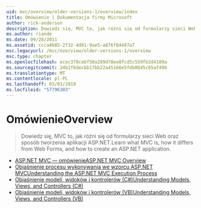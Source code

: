 ```yaml
---
uid: mvc/overview/older-versions-1/overview/index
title: Omówienie | Dokumentacja firmy Microsoft
author: rick-anderson
description: Dowiedz się, MVC to, jak różni się od formularzy sieci Web oraz sposób tworzenia aplikacji ASP.NET.
ms.author: riande
ms.date: 09/28/2011
ms.assetid: ccca4b85-2f32-4d81-9ae5-a876f84497a7
msc.legacyurl: /mvc/overview/older-versions-1/overview
msc.type: chapter
ms.openlocfilehash: ecec378ce6f50a289d78ee8fcd5c559fb2d4109a
ms.sourcegitcommit: 24b1f6decbb17bb22a45166e5fdb0845c65af498
ms.translationtype: MT
ms.contentlocale: pl-PL
ms.lasthandoff: 03/01/2019
ms.locfileid: "57796303"
---
```

<a name="overview"></a><span data-ttu-id="428c1-103">Omówienie</span><span class="sxs-lookup"><span data-stu-id="428c1-103">Overview</span></span>
====================
> <span data-ttu-id="428c1-104">Dowiedz się, MVC to, jak różni się od formularzy sieci Web oraz sposób tworzenia aplikacji ASP.NET.</span><span class="sxs-lookup"><span data-stu-id="428c1-104">Learn what MVC is, how it differs from Web Forms, and how to create an ASP.NET application.</span></span>


- [<span data-ttu-id="428c1-105">ASP.NET MVC — omówienie</span><span class="sxs-lookup"><span data-stu-id="428c1-105">ASP.NET MVC Overview</span></span>](asp-net-mvc-overview.md)
- [<span data-ttu-id="428c1-106">Objaśnienie procesu wykonywania we wzorcu ASP.NET MVC</span><span class="sxs-lookup"><span data-stu-id="428c1-106">Understanding the ASP.NET MVC Execution Process</span></span>](understanding-the-asp-net-mvc-execution-process.md)
- [<span data-ttu-id="428c1-107">Objaśnienie modeli, widoków i kontrolerów (C#)</span><span class="sxs-lookup"><span data-stu-id="428c1-107">Understanding Models, Views, and Controllers (C#)</span></span>](understanding-models-views-and-controllers-cs.md)
- [<span data-ttu-id="428c1-108">Objaśnienie modeli, widoków i kontrolerów (VB)</span><span class="sxs-lookup"><span data-stu-id="428c1-108">Understanding Models, Views, and Controllers (VB)</span></span>](understanding-models-views-and-controllers-vb.md)
